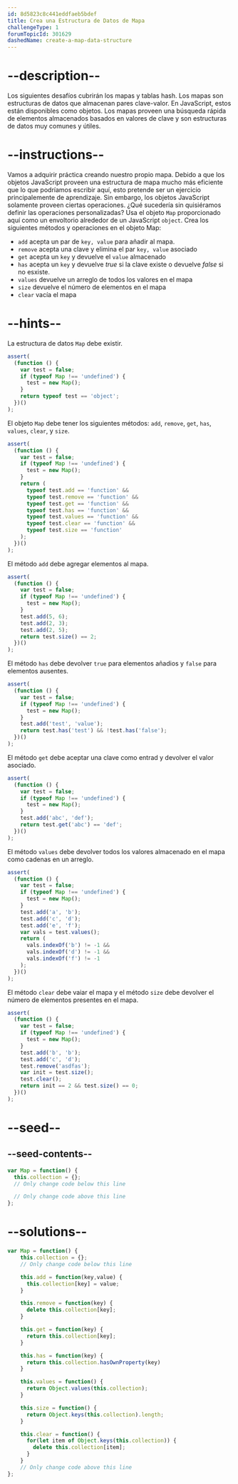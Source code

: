 ```yaml
---
id: 8d5823c8c441eddfaeb5bdef
title: Crea una Estructura de Datos de Mapa
challengeType: 1
forumTopicId: 301629
dashedName: create-a-map-data-structure
---
```


# --description--

Los siguientes desafíos cubrirán los mapas y tablas hash. Los mapas son estructuras de datos que almacenan pares clave-valor. En JavaScript, estos están disponibles como objetos. Los mapas proveen una búsqueda rápida de elementos almacenados basados en valores de clave y son estructuras de datos muy comunes y útiles.

# --instructions--

Vamos a adquirir práctica creando nuestro propio mapa. Debido a que los objetos JavaScript proveen una estructura de mapa mucho más eficiente que lo que podríamos escribir aquí, esto pretende ser un ejercicio principalemente de aprendizaje. Sin embargo, los objetos JavaScript solamente proveen ciertas operaciones. ¿Qué sucedería sin quisiéramos definir las operaciones personalizadas? Usa el objeto `Map` proporcionado aquí como un envoltorio alrededor de un JavaScript `object`. Crea los siguientes métodos y operaciones en el objeto Map:

<ul>
<li><code>add</code> acepta un par de <code>key, value</code> para añadir al mapa.</li>
<li><code>remove</code> acepta una clave y elimina el par <code>key, value</code> asociado</li>
<li><code>get</code> acepta un <code>key</code> y devuelve el <code>value</code> almacenado</li>
<li><code>has</code> acepta un <code>key</code> y devuelve <dfn>true</dfn> si la clave existe o devuelve <dfn>false</dfn> si no esxiste.</li>
<li><code>values</code> devuelve un arreglo de todos los valores en el mapa</li>
<li><code>size</code> devuelve el número de elementos en el mapa</li>
<li><code>clear</code> vacía el mapa</li>
</ul>

# --hints--

La estructura de datos `Map` debe existir.

```js
assert(
  (function () {
    var test = false;
    if (typeof Map !== 'undefined') {
      test = new Map();
    }
    return typeof test == 'object';
  })()
);
```

El objeto `Map` debe tener los siguientes métodos: `add`, `remove`, `get`, `has`, `values`, `clear`, y `size`.

```js
assert(
  (function () {
    var test = false;
    if (typeof Map !== 'undefined') {
      test = new Map();
    }
    return (
      typeof test.add == 'function' &&
      typeof test.remove == 'function' &&
      typeof test.get == 'function' &&
      typeof test.has == 'function' &&
      typeof test.values == 'function' &&
      typeof test.clear == 'function' &&
      typeof test.size == 'function'
    );
  })()
);
```

El método `add` debe agregar elementos al mapa.

```js
assert(
  (function () {
    var test = false;
    if (typeof Map !== 'undefined') {
      test = new Map();
    }
    test.add(5, 6);
    test.add(2, 3);
    test.add(2, 5);
    return test.size() == 2;
  })()
);
```

El método `has` debe devolver `true` para elementos añadios y `false` para elementos ausentes.

```js
assert(
  (function () {
    var test = false;
    if (typeof Map !== 'undefined') {
      test = new Map();
    }
    test.add('test', 'value');
    return test.has('test') && !test.has('false');
  })()
);
```

El método `get` debe aceptar una clave como entrad y devolver el valor asociado.

```js
assert(
  (function () {
    var test = false;
    if (typeof Map !== 'undefined') {
      test = new Map();
    }
    test.add('abc', 'def');
    return test.get('abc') == 'def';
  })()
);
```

El método `values` debe devolver todos los valores almacenado en el mapa como cadenas en un arreglo.

```js
assert(
  (function () {
    var test = false;
    if (typeof Map !== 'undefined') {
      test = new Map();
    }
    test.add('a', 'b');
    test.add('c', 'd');
    test.add('e', 'f');
    var vals = test.values();
    return (
      vals.indexOf('b') != -1 &&
      vals.indexOf('d') != -1 &&
      vals.indexOf('f') != -1
    );
  })()
);
```

El método `clear` debe vaiar el mapa y el método `size` debe devolver el número de elementos presentes en el mapa.

```js
assert(
  (function () {
    var test = false;
    if (typeof Map !== 'undefined') {
      test = new Map();
    }
    test.add('b', 'b');
    test.add('c', 'd');
    test.remove('asdfas');
    var init = test.size();
    test.clear();
    return init == 2 && test.size() == 0;
  })()
);
```

# --seed--

## --seed-contents--

```js
var Map = function() {
  this.collection = {};
  // Only change code below this line

  // Only change code above this line
};
```

# --solutions--

```js
var Map = function() {
    this.collection = {};
    // Only change code below this line

    this.add = function(key,value) {
      this.collection[key] = value;
    }

    this.remove = function(key) {
      delete this.collection[key];
    }

    this.get = function(key) {
      return this.collection[key];
    }

    this.has = function(key) {
      return this.collection.hasOwnProperty(key)
    }

    this.values = function() {
      return Object.values(this.collection);
    }

    this.size = function() {
      return Object.keys(this.collection).length;
    }

    this.clear = function() {
      for(let item of Object.keys(this.collection)) {
        delete this.collection[item];
      }
    }
    // Only change code above this line
};
```
